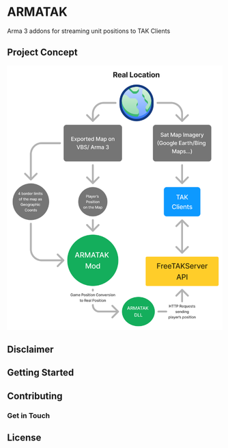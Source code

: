 # ARMATAK

Arma 3 addons for streaming unit positions to TAK Clients

## Project Concept

![ARMATAK Concept](docs/armatak.png)

## Disclaimer

## Getting Started

## Contributing

### Get in Touch

## License
